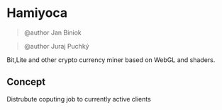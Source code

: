 Hamiyoca
========

> @author Jan Biniok

> @author Juraj Puchký


Bit,Lite and other crypto currency miner based on WebGL and shaders.


Concept
-------
Distrubute coputing job to currently active clients

